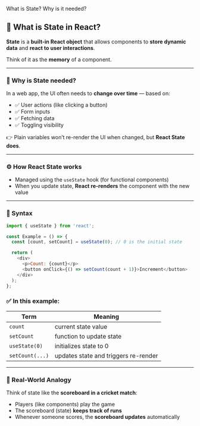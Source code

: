 What is State? Why is it needed?



## 🔁 What is **State** in React?

**State** is a **built-in React object** that allows components to **store dynamic data** and **react to user interactions**.

Think of it as the **memory** of a component.

---

### 🧠 Why is State needed?

In a web app, the UI often needs to **change over time** — based on:

* ✅ User actions (like clicking a button)
* ✅ Form inputs
* ✅ Fetching data
* ✅ Toggling visibility

👉 Plain variables won’t re-render the UI when changed, but **React State does**.

---

### ⚙️ How React State works

* Managed using the `useState` hook (for functional components)
* When you update state, **React re-renders** the component with the new value

---

### 📝 Syntax

```js
import { useState } from 'react';

const Example = () => {
  const [count, setCount] = useState(0); // 0 is the initial state

  return (
    <div>
      <p>Count: {count}</p>
      <button onClick={() => setCount(count + 1)}>Increment</button>
    </div>
  );
};
```

### ✅ In this example:

| Term            | Meaning                              |
| --------------- | ------------------------------------ |
| `count`         | current state value                  |
| `setCount`      | function to update state             |
| `useState(0)`   | initializes state to 0               |
| `setCount(...)` | updates state and triggers re-render |

---

### 📌 Real-World Analogy

Think of state like the **scoreboard in a cricket match**:

* Players (like components) play the game
* The scoreboard (state) **keeps track of runs**
* Whenever someone scores, the **scoreboard updates** automatically

